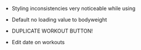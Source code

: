 
- Styling inconsistencies very noticeable while using
- Default no loading value to bodyweight


- DUPLICATE WORKOUT BUTTON!
- Edit date on workouts